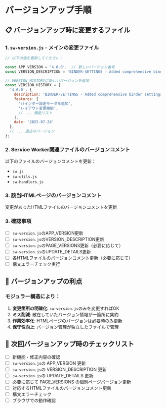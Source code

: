 # バージョンアップ手順

## 📋 バージョンアップ時に変更するファイル

### 1. `sw-version.js` - メインの変更ファイル
```javascript
// 以下の値を更新してください：

const APP_VERSION = '4.6.0';  // 新しいバージョン番号
const VERSION_DESCRIPTION = 'BINDER-SETTINGS - Added comprehensive binder settings with layout management and metadata editing';  // バージョンの説明

// VERSION_HISTORYに新しいバージョンを追加
const VERSION_HISTORY = {
  '4.6.0': {
    description: 'BINDER-SETTINGS - Added comprehensive binder settings',
    features: [
      'バインダー設定モーダル追加',
      'レイアウト変更機能',
      // ... 機能リスト
    ],
    date: '2025-07-24'
  },
  // ... 過去のバージョン
};
```

### 2. Service Worker関連ファイルのバージョンコメント
以下のファイルのバージョンコメントを更新：
- `sw.js`
- `sw-utils.js` 
- `sw-handlers.js`

### 3. 該当HTMLページのバージョンコメント
変更があったHTMLファイルのバージョンコメントを更新

### 3. 確認事項
- [ ] `sw-version.js`のAPP_VERSION更新
- [ ] `sw-version.js`のVERSION_DESCRIPTION更新
- [ ] `sw-version.js`のPAGE_VERSIONS更新（必要に応じて）
- [ ] `sw-version.js`のUPDATE_DETAILS更新
- [ ] 各HTMLファイルのバージョンコメント更新（必要に応じて）
- [ ] 構文エラーチェック実行

## 🎯 バージョンアップの利点

### モジュラー構造により：
1. **変更箇所の明確化**: `sw-version.js`のみを変更すればOK
2. **ミス削減**: 散在していたバージョン情報が一箇所に集約
3. **作業効率化**: HTMLページのバージョンは必要時のみ更新
4. **保守性向上**: バージョン管理が独立したファイルで管理

## 📝 次回バージョンアップ時のチェックリスト

- [ ] 新機能・修正内容の確認
- [ ] `sw-version.js`の APP_VERSION 更新
- [ ] `sw-version.js`の VERSION_DESCRIPTION 更新
- [ ] `sw-version.js`の UPDATE_DETAILS 更新
- [ ] 必要に応じて PAGE_VERSIONS の個別ページバージョン更新
- [ ] 対応するHTMLファイルのバージョンコメント更新
- [ ] 構文エラーチェック
- [ ] ブラウザでの動作確認
